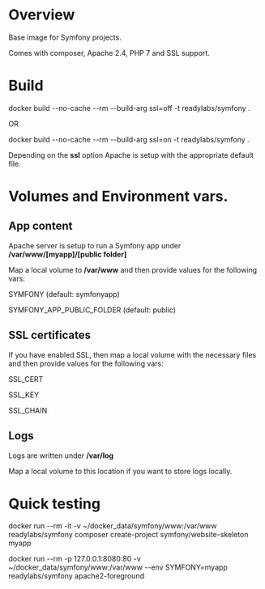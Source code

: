 # Overview

Base image for Symfony projects.

Comes with composer, Apache 2.4, PHP 7 and SSL support.

# Build

docker build --no-cache --rm --build-arg ssl=off -t readylabs/symfony .

OR

docker build --no-cache --rm --build-arg ssl=on -t readylabs/symfony .

Depending on the **ssl** option Apache is setup with the appropriate default file.


# Volumes and Environment vars.

## App content

Apache server is setup to run a Symfony app under **/var/www/[myapp]/[public folder]**

Map a local volume to **/var/www** and then provide values for the following vars:

SYMFONY (default: symfonyapp)

SYMFONY_APP_PUBLIC_FOLDER (default: public)

## SSL certificates

If you have enabled SSL, then map a local volume with the necessary files and then provide values for the following vars:

SSL_CERT

SSL_KEY

SSL_CHAIN

## Logs

Logs are written under **/var/log**

Map a local volume to this location if you want to store logs locally.


# Quick testing

docker run --rm -it -v ~/docker_data/symfony/www:/var/www readylabs/symfony composer create-project symfony/website-skeleton myapp

docker run --rm -p 127.0.0.1:8080:80 -v ~/docker_data/symfony/www:/var/www --env SYMFONY=myapp readylabs/symfony apache2-foreground

